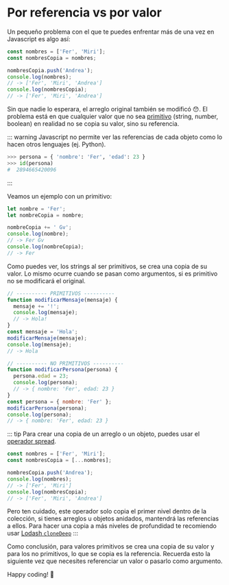 # Por referencia vs por valor

Un pequeño problema con el que te puedes enfrentar más de una vez en Javascript es algo así:

```js
const nombres = ['Fer', 'Miri'];
const nombresCopia = nombres;

nombresCopia.push('Andrea');
console.log(nombres);
// -> ['Fer', 'Miri', 'Andrea']
console.log(nombresCopia);
// -> ['Fer', 'Miri', 'Andrea']
```

Sin que nadie lo esperara, el arreglo original también se modificó 😯. El problema está en que cualquier valor que no sea [primitivo](https://developer.mozilla.org/es/docs/Glossary/Primitive) (string, number, boolean) en realidad no se copia su valor, sino su referencia.

::: warning
Javascript no permite ver las referencias de cada objeto como lo hacen otros lenguajes (ej. Python).

```python
>>> persona = { 'nombre': 'Fer', 'edad': 23 }
>>> id(persona)
#  2894665420096
```

:::

Veamos un ejemplo con un primitivo:

```js
let nombre = 'Fer';
let nombreCopia = nombre;

nombreCopia += ' Gv';
console.log(nombre);
// -> Fer Gv
console.log(nombreCopia);
// -> Fer
```

Como puedes ver, los strings al ser primitivos, se crea una copia de su valor. Lo mismo ocurre cuando se pasan como argumentos, si es primitivo no se modificará el original.

```js
// ---------- PRIMITIVOS ----------
function modificarMensaje(mensaje) {
  mensaje += '!';
  console.log(mensaje);
  // -> Hola!
}
const mensaje = 'Hola';
modificarMensaje(mensaje);
console.log(mensaje);
// -> Hola

// ---------- NO PRIMITIVOS ----------
function modificarPersona(persona) {
  persona.edad = 23;
  console.log(persona);
  // -> { nombre: 'Fer', edad: 23 }
}
const persona = { nombre: 'Fer' };
modificarPersona(persona);
console.log(persona);
// -> { nombre: 'Fer', edad: 23 }
```

::: tip
Para crear una copia de un arreglo o un objeto, puedes usar el [operador spread](https://developer.mozilla.org/es/docs/Web/JavaScript/Reference/Operators/Spread_syntax).

```js
const nombres = ['Fer', 'Miri'];
const nombresCopia = [...nombres];

nombresCopia.push('Andrea');
console.log(nombres);
// -> ['Fer', 'Miri']
console.log(nombresCopia);
// -> ['Fer', 'Miri', 'Andrea']
```

Pero ten cuidado, este operador solo copia el primer nivel dentro de la colección, si tienes arreglos u objetos anidados, mantendrá las referencias a ellos. Para hacer una copia a más niveles de profundidad te recomiendo usar [Lodash `cloneDeep`](https://lodash.com/docs/#cloneDeep)
:::

Como conclusión, para valores primitivos se crea una copia de su valor y para los no primitivos, lo que se copia es la referencia. Recuerda esto la siguiente vez que necesites referenciar un valor o pasarlo como argumento.

Happy coding! 🥸
